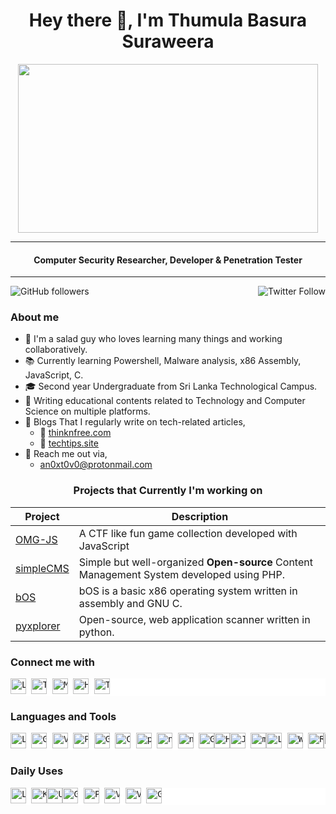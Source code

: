 <h1 align="center"> Hey there 👋, I'm Thumula Basura Suraweera</h1>
<div align="center">
<image src="giphy.gif" width="480" height="270"></image>
</div>

---

<h4 align="center">Computer Security Researcher, Developer & Penetration Tester</h4>

---

<img align="left" alt="GitHub followers" src="https://img.shields.io/github/followers/anoxtovo?style=social">

<img align="right" alt="Twitter Follow" src="https://img.shields.io/twitter/follow/anoxtovo?style=social"><br>

<h3 align="left">About me</h3>

- 🥗 I'm a salad guy who loves learning many things and working collaboratively. 
- 📚 Currently learning Powershell, Malware analysis, x86 Assembly, JavaScript, C.
- 🎓 Second year Undergraduate from Sri Lanka Technological Campus.
- 📝 Writing educational contents related to Technology and Computer Science on multiple platforms.
- 📝 Blogs That I regularly write on tech-related articles,
  - 📰 [thinknfree.com](https://thinknfree.com/)
  - 📰 [techtips.site](https://techtips.site/)
- 📧 Reach me out via,
  - <an0xt0v0@protonmail.com>


<h3 align="center">Projects that Currently I'm working on</h3>

| Project | Description |
|---------|-------------|
|[OMG-JS](https://github.com/anoxtovo/omg-js "OMG-JS")| A CTF like fun game collection developed with JavaScript|
| [simpleCMS](https://github.com/anoxtovo/simpleCMS "simpleCMS") | Simple but well-organized **Open-source** Content Management System developed using PHP. |
| [bOS](https://github.com/anoxtovo/bOS "bOS") | bOS is a basic x86 operating system written in assembly and GNU C. |
| [pyxplorer](https://github.com/anoxtovo/pyxplorer "pyxplorer") | Open-source, web application scanner written in python. |

<h3 align="left">Connect me with</h3>

<div style="background-color: rgb(255,255,255);">
<pre>
<a href="https://www.linkedin.com/in/thumulabasura/" target="_blank"><image src="assets/svg/linkedin.svg" alt="Linkedin" style="height: 25px; width: 25px;"></image></a> <a href="https://x.com/anoxtovo" target="_blank"><image src="assets/svg/x.svg" alt="Twitter" style="height: 25px; width: 25px;"></image></a> <a href="https://medium.com/@anoxtovo" target="_blank"><image src="assets/svg/medium.svg" alt="Medium" style="height: 25px; width: 25px;"></image></a> <a href="https://www.hackerrank.com/anoxtovo" target="_blank"><image src="assets/svg/hackerrank.svg" alt="HackerRank" style="height: 25px; width: 25px;"></a> <image src="assets/svg/tryhackme.svg" alt="TryHackMe" style="height: 25px; width: 25px;"></image>
</pre>
</div>

<h3>Languages and Tools</h3>

<div style="background-color: rgb(255,255,255);">
<pre>
<image src="assets/svg/linux.svg" alt="Linux" style="height: 25px; width: 25px;"></image> <image src="assets/svg/bash.svg" alt="GNU-Bash" style="height: 25px; width: 25px; "></image> <image src="assets/svg/vim.svg" alt="Vim" style="height: 25px; width: 25px;  "></image> <image src="assets/svg/powershell.svg" alt="Powershell" style="height: 25px; width: 25px;  "></image> <image src="assets/svg/c.svg" alt="GNU-C" style="height: 25px; width: 25px;  "></image> <image src="assets/svg/csharp.svg" alt="C#" style="height: 25px; width: 25px;  "></image> <image src="assets/svg/python.svg" alt="python" style="height: 25px; width: 25px;  "></image> <image src="assets/svg/nodejs.svg" alt="nodejs" style="height: 25px; width: 25px;  "></image> <image src="assets/svg/npm.svg" alt="npm" style="height: 25px; width: 25px;  "></image> <image src="assets/svg/git.svg" alt="Git" style="height: 25px; width: 25px;  "></image><image src="assets/svg/html5.svg" alt="HTML5" style="height: 25px; width: 25px;  "></image><image src="assets/svg/javascript.svg" alt="JavaScript" style="height: 25px; width: 25px;  "></image> <image src="assets/svg/mongodb.svg" alt="mongodb" style="height: 25px; width: 25px;  "></image><image src="assets/svg/laravel.svg" alt="Laravel" style="height: 25px; width: 25px;  "></image> <image src="assets/svg/wordpress.svg" alt="WordPress" style="height: 25px; width: 25px;  "></image> <image src="assets/svg/react.svg" alt="ReactJs" style="height: 25px; width: 25px;  "></image><image src="assets/svg/aws.svg" alt="AWS" style="height: 25px; width: 25px;  "></image> <image src="assets/svg/visualstudiocode.svg" alt="VsCode" style="height: 25px; width: 25px;  "></image>
</pre>
</div>

<h3> Daily Uses </h3>

<div style="background-color: rgb(255,255,255);">
<pre>
<image src="assets/svg/linux.svg" alt="Linux" style="height: 25px; width: 25px;  "></image> <image src="assets/svg/kali.svg" alt="Kalilinux" style="height: 25px; width: 25px;  "></image><image src="assets/svg/ubuntu.svg" alt="Ubuntu" style="height: 25px; width: 25px;  "></image><image src="assets/svg/bash.svg" alt="GNU-Bash" style="height: 25px; width: 25px;  "></image> <image src="assets/svg/powershell.svg" alt="Powershell" style="height: 25px; width: 25px;  "></image> <image src="assets/svg/vim.svg" alt="Vim" style="height: 25px; width: 25px;  "></image> <image src="assets/svg/visualstudiocode.svg" alt="VsCode" style="height: 25px; width: 25px;  "></image> <image src="assets/svg/git.svg" alt="Git" style="height: 25px; width: 25px;  "></image>
</pre>
</div>
